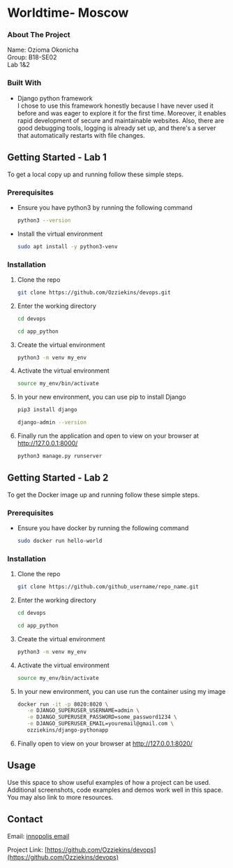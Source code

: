 # Worldtime- Moscow

### About The Project

Name: Ozioma Okonicha  
Group: B18-SE02  
Lab 1&2

### Built With

* Django python framework  
I chose to use this framework honestly because I have never used it before and was eager to explore it for the first time. Moreover, it enables rapid development of secure and maintainable websites. Also, there are good debugging tools, logging is already set up, and there's a server that automatically restarts with file changes.


## Getting Started - Lab 1 

To get a local copy up and running follow these simple steps.

### Prerequisites 

* Ensure you have python3 by running the following command
  ```sh
  python3 --version
  ```
* Install the virtual environment
  ```sh
  sudo apt install -y python3-venv
  ```

### Installation

1. Clone the repo
   ```sh
   git clone https://github.com/Ozziekins/devops.git
   ```
2. Enter the working directory
   ```sh
   cd devops
   
   cd app_python
   ```
3. Create the virtual environment
   ```sh
   python3 -m venv my_env
   ```
4. Activate the virtual environment
   ```sh
   source my_env/bin/activate
   ```
5. In your new environment, you can use pip to install Django
   ```sh
   pip3 install django

   django-admin --version
   ```
6. Finally run the application and open to view on your browser at http://127.0.0.1:8000/
   ```sh
   python3 manage.py runserver
   ```


## Getting Started - Lab 2 

To get the Docker image up and running follow these simple steps.

### Prerequisites 

* Ensure you have docker by running the following command
  ```sh
  sudo docker run hello-world
  ```

### Installation

1. Clone the repo
   ```sh
   git clone https://github.com/github_username/repo_name.git
   ```
2. Enter the working directory
   ```sh
   cd devops

   cd app_python
   ```
3. Create the virtual environment
   ```sh
   python3 -m venv my_env
   ```
4. Activate the virtual environment
   ```sh
   source my_env/bin/activate
   ```
5. In your new environment, you can use run the container using my image
   ```sh
   docker run -it -p 8020:8020 \
      -e DJANGO_SUPERUSER_USERNAME=admin \
      -e DJANGO_SUPERUSER_PASSWORD=some_password1234 \
      -e DJANGO_SUPERUSER_EMAIL=youremail@gmail.com \
      ozziekins/django-pythonapp
   ```
6. Finally open to view on your browser at http://127.0.0.1:8020/

## Usage

Use this space to show useful examples of how a project can be used. Additional screenshots, code examples and demos work well in this space. You may also link to more resources.



## Contact

Email: [innopolis email](mailto:o.okonicha@innopolis.university)  

Project Link: [https://github.com/Ozziekins/devops](https://github.com/Ozziekins/devops)





